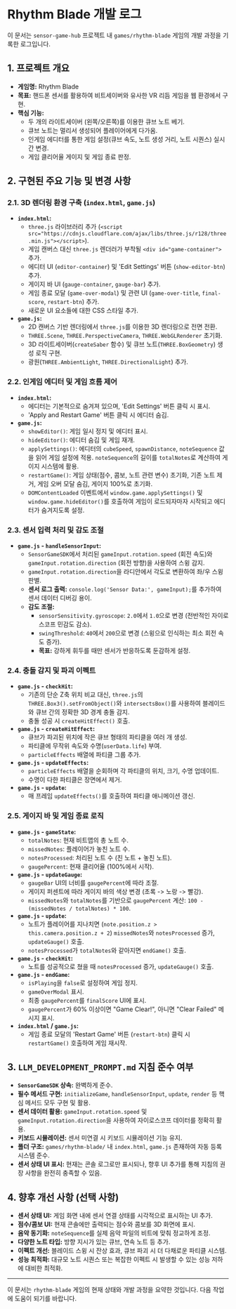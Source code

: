 # Rhythm Blade 개발 로그

이 문서는 `sensor-game-hub` 프로젝트 내 `games/rhythm-blade` 게임의 개발 과정을 기록한 로그입니다.

## 1. 프로젝트 개요

*   **게임명:** Rhythm Blade
*   **목표:** 핸드폰 센서를 활용하여 비트세이버와 유사한 VR 리듬 게임을 웹 환경에서 구현.
*   **핵심 기능:**
    *   두 개의 라이트세이버 (왼쪽/오른쪽)를 이용한 큐브 노트 베기.
    *   큐브 노트는 멀리서 생성되어 플레이어에게 다가옴.
    *   인게임 에디터를 통한 게임 설정(큐브 속도, 노트 생성 거리, 노트 시퀀스) 실시간 변경.
    *   게임 클리어율 게이지 및 게임 종료 판정.

## 2. 구현된 주요 기능 및 변경 사항

### 2.1. 3D 렌더링 환경 구축 (`index.html`, `game.js`)

*   **`index.html`:**
    *   `three.js` 라이브러리 추가 (`<script src="https://cdnjs.cloudflare.com/ajax/libs/three.js/r128/three.min.js"></script>`).
    *   게임 캔버스 대신 `three.js` 렌더러가 부착될 `<div id="game-container">` 추가.
    *   에디터 UI (`editor-container`) 및 'Edit Settings' 버튼 (`show-editor-btn`) 추가.
    *   게이지 바 UI (`gauge-container`, `gauge-bar`) 추가.
    *   게임 종료 모달 (`game-over-modal`) 및 관련 UI (`game-over-title`, `final-score`, `restart-btn`) 추가.
    *   새로운 UI 요소들에 대한 CSS 스타일 추가.
*   **`game.js`:**
    *   2D 캔버스 기반 렌더링에서 `three.js`를 이용한 3D 렌더링으로 전면 전환.
    *   `THREE.Scene`, `THREE.PerspectiveCamera`, `THREE.WebGLRenderer` 초기화.
    *   3D 라이트세이버(`createSaber` 함수) 및 큐브 노트(`THREE.BoxGeometry`) 생성 로직 구현.
    *   광원(`THREE.AmbientLight`, `THREE.DirectionalLight`) 추가.

### 2.2. 인게임 에디터 및 게임 흐름 제어

*   **`index.html`:**
    *   에디터는 기본적으로 숨겨져 있으며, 'Edit Settings' 버튼 클릭 시 표시.
    *   'Apply and Restart Game' 버튼 클릭 시 에디터 숨김.
*   **`game.js`:**
    *   `showEditor()`: 게임 일시 정지 및 에디터 표시.
    *   `hideEditor()`: 에디터 숨김 및 게임 재개.
    *   `applySettings()`: 에디터의 `cubeSpeed`, `spawnDistance`, `noteSequence` 값을 읽어 게임 설정에 적용. `noteSequence`의 길이를 `totalNotes`로 계산하여 게이지 시스템에 활용.
    *   `restartGame()`: 게임 상태(점수, 콤보, 노트 관련 변수) 초기화, 기존 노트 제거, 게임 오버 모달 숨김, 게이지 100%로 초기화.
    *   `DOMContentLoaded` 이벤트에서 `window.game.applySettings()` 및 `window.game.hideEditor()`를 호출하여 게임이 로드되자마자 시작되고 에디터가 숨겨지도록 설정.

### 2.3. 센서 입력 처리 및 감도 조절

*   **`game.js` - `handleSensorInput`:**
    *   `SensorGameSDK`에서 처리된 `gameInput.rotation.speed` (회전 속도)와 `gameInput.rotation.direction` (회전 방향)을 사용하여 스윙 감지.
    *   `gameInput.rotation.direction`을 라디안에서 각도로 변환하여 좌/우 스윙 판별.
    *   **센서 로그 출력:** `console.log('Sensor Data:', gameInput);`를 추가하여 센서 데이터 디버깅 용이.
    *   **감도 조절:**
        *   `sensorSensitivity.gyroscope`: `2.0`에서 `1.0`으로 변경 (전반적인 자이로스코프 민감도 감소).
        *   `swingThreshold`: `40`에서 `200`으로 변경 (스윙으로 인식하는 최소 회전 속도 증가).
        *   **목표:** 강하게 휘두를 때만 센서가 반응하도록 둔감하게 설정.

### 2.4. 충돌 감지 및 파괴 이펙트

*   **`game.js` - `checkHit`:**
    *   기존의 단순 Z축 위치 비교 대신, `three.js`의 `THREE.Box3().setFromObject()`와 `intersectsBox()`를 사용하여 블레이드와 큐브 간의 정확한 3D 경계 충돌 감지.
    *   충돌 성공 시 `createHitEffect()` 호출.
*   **`game.js` - `createHitEffect`:**
    *   큐브가 파괴된 위치에 작은 큐브 형태의 파티클을 여러 개 생성.
    *   파티클에 무작위 속도와 수명(`userData.life`) 부여.
    *   `particleEffects` 배열에 파티클 그룹 추가.
*   **`game.js` - `updateEffects`:**
    *   `particleEffects` 배열을 순회하며 각 파티클의 위치, 크기, 수명 업데이트.
    *   수명이 다한 파티클은 장면에서 제거.
*   **`game.js` - `update`:**
    *   매 프레임 `updateEffects()`를 호출하여 파티클 애니메이션 갱신.

### 2.5. 게이지 바 및 게임 종료 로직

*   **`game.js` - `gameState`:**
    *   `totalNotes`: 현재 비트맵의 총 노트 수.
    *   `missedNotes`: 플레이어가 놓친 노트 수.
    *   `notesProcessed`: 처리된 노트 수 (친 노트 + 놓친 노트).
    *   `gaugePercent`: 현재 클리어율 (100%에서 시작).
*   **`game.js` - `updateGauge`:**
    *   `gaugeBar` UI의 너비를 `gaugePercent`에 따라 조절.
    *   게이지 퍼센트에 따라 게이지 바의 색상 변경 (초록 -> 노랑 -> 빨강).
    *   `missedNotes`와 `totalNotes`를 기반으로 `gaugePercent` 계산: `100 - (missedNotes / totalNotes) * 100`.
*   **`game.js` - `update`:**
    *   노트가 플레이어를 지나치면 (`note.position.z > this.camera.position.z + 2`) `missedNotes`와 `notesProcessed` 증가, `updateGauge()` 호출.
    *   `notesProcessed`가 `totalNotes`와 같아지면 `endGame()` 호출.
*   **`game.js` - `checkHit`:**
    *   노트를 성공적으로 쳤을 때 `notesProcessed` 증가, `updateGauge()` 호출.
*   **`game.js` - `endGame`:**
    *   `isPlaying`을 `false`로 설정하여 게임 정지.
    *   `gameOverModal` 표시.
    *   최종 `gaugePercent`를 `finalScore` UI에 표시.
    *   `gaugePercent`가 60% 이상이면 "Game Clear!", 아니면 "Clear Failed" 메시지 표시.
*   **`index.html` / `game.js`:**
    *   게임 종료 모달의 'Restart Game' 버튼 (`restart-btn`) 클릭 시 `restartGame()` 호출하여 게임 재시작.

## 3. `LLM_DEVELOPMENT_PROMPT.md` 지침 준수 여부

*   **`SensorGameSDK` 상속:** 완벽하게 준수.
*   **필수 메서드 구현:** `initializeGame`, `handleSensorInput`, `update`, `render` 등 핵심 메서드 모두 구현 및 활용.
*   **센서 데이터 활용:** `gameInput.rotation.speed` 및 `gameInput.rotation.direction`을 사용하여 자이로스코프 데이터를 정확히 활용.
*   **키보드 시뮬레이션:** 센서 미연결 시 키보드 시뮬레이션 기능 유지.
*   **폴더 구조:** `games/rhythm-blade/` 내 `index.html`, `game.js` 존재하여 자동 등록 시스템 준수.
*   **센서 상태 UI 표시:** 현재는 콘솔 로그로만 표시되나, 향후 UI 추가를 통해 지침의 권장 사항을 완전히 충족할 수 있음.

## 4. 향후 개선 사항 (선택 사항)

*   **센서 상태 UI:** 게임 화면 내에 센서 연결 상태를 시각적으로 표시하는 UI 추가.
*   **점수/콤보 UI:** 현재 콘솔에만 출력되는 점수와 콤보를 3D 화면에 표시.
*   **음악 동기화:** `noteSequence`를 실제 음악 파일의 비트에 맞춰 정교하게 조정.
*   **다양한 노트 타입:** 방향 지시가 있는 큐브, 연속 노트 등 추가.
*   **이펙트 개선:** 블레이드 스윙 시 잔상 효과, 큐브 파괴 시 더 다채로운 파티클 시스템.
*   **성능 최적화:** 대규모 노트 시퀀스 또는 복잡한 이펙트 시 발생할 수 있는 성능 저하에 대비한 최적화.

---
이 문서는 `rhythm-blade` 게임의 현재 상태와 개발 과정을 요약한 것입니다. 다음 작업에 도움이 되기를 바랍니다.
